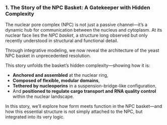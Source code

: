 ### 1. The Story of the NPC Basket: A Gatekeeper with Hidden Complexity

The nuclear pore complex (NPC) is not just a passive channel—it’s a dynamic hub for communication between the nucleus and cytoplasm. At its nuclear face lies the *NPC basket*, a structure long observed but only recently understood in structural and functional detail.

Through integrative modeling, we now reveal the architecture of the yeast NPC basket in unprecedented resolution.

This story unfolds the basket’s hidden complexity—showing how it is:
- **Anchored and assembled** at the nuclear ring,
- **Composed of flexible, modular domains**,
- **Tethered by nucleoporins** in a suspension-bridge-like configuration,
- And **positioned to regulate cargo transport and RNA quality control** within the nuclear landscape.

In this story, we’ll explore how form meets function in the NPC basket—and how this essential structure is not simply attached to the NPC, but integrated into its very logic.
